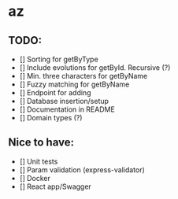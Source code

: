 # az

## TODO:

- [] Sorting for getByType
- [] Include evolutions for getById. Recursive (?)
- [] Min. three characters for getByName
- [] Fuzzy matching for getByName
- [] Endpoint for adding
- [] Database insertion/setup
- [] Documentation in README
- [] Domain types (?)

## Nice to have:

- [] Unit tests
- [] Param validation (express-validator)
- [] Docker
- [] React app/Swagger
